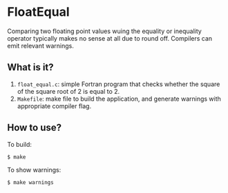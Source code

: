 # FloatEqual
Comparing two floating point values wuing the equality or inequality
operator typically makes no sense at all due to round off.  Compilers
can emit relevant warnings.

## What is it?
1. `float_equal.c`: simple Fortran program that checks whether the square
    of the square root of 2 is equal to 2.
1. `Makefile`: make file to build the application, and generate warnings
    with appropriate compiler flag.

## How to use?
To build:
```bash
$ make
```

To show warnings:
```bash
$ make warnings
```
